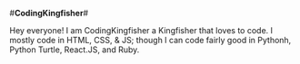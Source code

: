 #**CodingKingfisher**#

Hey everyone! I am CodingKingfisher a Kingfisher that loves to code. I mostly code in HTML, CSS, & JS; though I  can code fairly good in Pythonh, Python Turtle, React.JS, and Ruby.
